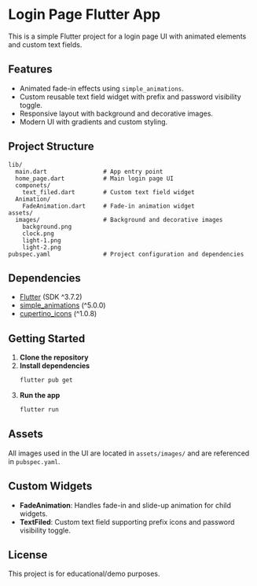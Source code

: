# Login Page Flutter App

This is a simple Flutter project for a login page UI with animated elements and custom text fields.

## Features
- Animated fade-in effects using `simple_animations`.
- Custom reusable text field widget with prefix and password visibility toggle.
- Responsive layout with background and decorative images.
- Modern UI with gradients and custom styling.

## Project Structure
```
lib/
  main.dart                # App entry point
  home_page.dart           # Main login page UI
  componets/
    text_filed.dart        # Custom text field widget
  Animation/
    FadeAnimation.dart     # Fade-in animation widget
assets/
  images/                  # Background and decorative images
    background.png
    clock.png
    light-1.png
    light-2.png
pubspec.yaml               # Project configuration and dependencies
```

## Dependencies
- [Flutter](https://flutter.dev/) (SDK ^3.7.2)
- [simple_animations](https://pub.dev/packages/simple_animations) (^5.0.0)
- [cupertino_icons](https://pub.dev/packages/cupertino_icons) (^1.0.8)

## Getting Started
1. **Clone the repository**
2. **Install dependencies**
   ```sh
   flutter pub get
   ```
3. **Run the app**
   ```sh
   flutter run
   ```

## Assets
All images used in the UI are located in `assets/images/` and are referenced in `pubspec.yaml`.

## Custom Widgets
- **FadeAnimation**: Handles fade-in and slide-up animation for child widgets.
- **TextFiled**: Custom text field supporting prefix icons and password visibility toggle.

## License
This project is for educational/demo purposes.
